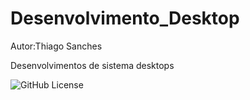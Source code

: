 # Desenvolvimento_Desktop

Autor:Thiago Sanches

Desenvolvimentos de sistema desktops 

![GitHub License](https://img.shields.io/github/license/sanchessky/Desenvolvimento_Desktop)
